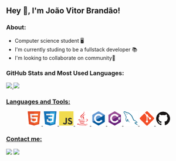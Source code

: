 ## Hey 👋, I'm João Vitor Brandão!

### About: 

+ Computer science student 🖥️
+ I'm currently studing to be a fullstack developer 📚
+ I'm looking to collaborate on community📡

<div>

### GitHub Stats and Most Used Languages:
 
  <div>
  <a href="https://github.com/joaovitorbrandao7">
  <img height="160em" src="https://github-readme-stats.vercel.app/api?username=joaovitorbrandao7&show_icons=true&theme=radical&include_all_commits=true&count_private=true"/>
  <img height="160em" src="https://github-readme-stats.vercel.app/api/top-langs/?username=joaovitorbrandao7&layout=compact&langs_count=16&theme=radical"/>
<div>

   </div> 
 <h3 align="left">Languages and Tools:</h3>

<p align="center">
  <img height="40" src="https://raw.githubusercontent.com/devicons/devicon/master/icons/html5/html5-original.svg">
       <img height="40" src="https://raw.githubusercontent.com/devicons/devicon/master/icons/css3/css3-original.svg">
       <img height="40" src="https://raw.githubusercontent.com/devicons/devicon/master/icons/javascript/javascript-original.svg">
      <img height="40" src="https://raw.githubusercontent.com/devicons/devicon/master/icons/java/java-plain.svg">
        <img src="https://raw.githubusercontent.com/devicons/devicon/master/icons/c/c-original.svg" alt="c" width="40" height="40"/> 
     </a> <a href="https://www.w3schools.com/css/" target="_blank"> 
       <img height="40" src="https://raw.githubusercontent.com/devicons/devicon/master/icons/csharp/csharp-original.svg">
      <img height="40" src="https://raw.githubusercontent.com/devicons/devicon/master/icons/mysql/mysql-original.svg">
    <img height="40" src="https://raw.githubusercontent.com/devicons/devicon/master/icons/git/git-original.svg">
    <img height="40" src="https://raw.githubusercontent.com/devicons/devicon/master/icons/github/github-original.svg">
    
</p>


### Contact me:

 <div>
  <a href = "mailto: joaovitor.brandao21@outlook.com"><img src="https://img.shields.io/badge/-Gmail-%23EA4335?style=for-the-badge&logo=gmail&logoColor=white" target="_blank"></a>
  <a href="https://www.linkedin.com/in/jo%C3%A3o-vitor-brand%C3%A3o-1a3a151b6/" target="_blank"><img src="https://img.shields.io/badge/-LinkedIn-%230077B5?style=for-the-badge&logo=linkedin&logoColor=white" target="_blank"></a>
</div>

